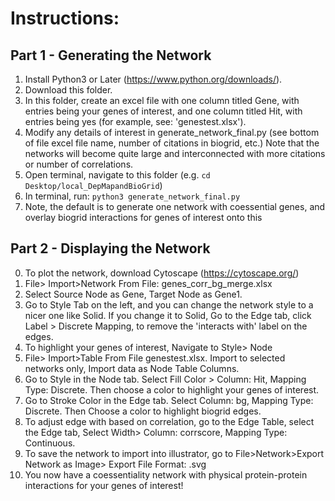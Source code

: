 # **Instructions:**
## **Part 1 - Generating the Network**
1) Install Python3 or Later (https://www.python.org/downloads/).
2) Download this folder.
3) In this folder, create an excel file with one column titled Gene, with entries being your genes of interest, 
   and one column titled Hit, with entries being yes (for example, see: 'genestest.xlsx'). 
4) Modify any details of interest in generate_network_final.py (see bottom of file excel file name, number of citations in biogrid, etc.) 
   Note that the networks will become quite large and interconnected with more citations or number of correlations.
5) Open terminal, navigate to this folder (e.g. `cd Desktop/local_DepMapandBioGrid`)
6) In terminal, run:  `python3 generate_network_final.py`
7) Note, the default is to generate one network with coessential genes, and overlay biogrid interactions for genes of interest onto this

## **Part 2 - Displaying the Network**
0) To plot the network, download Cytoscape (https://cytoscape.org/)
1) File> Import>Network From File: genes_corr_bg_merge.xlsx
2) Select Source Node as Gene, Target Node as Gene1.
3) Go to Style Tab on the left, and you can change the network style to a nicer one like Solid.
 If you change it to Solid, Go to the Edge tab, click Label > Discrete Mapping, to remove the 'interacts with' label on the edges.
4) To highlight your genes of interest, Navigate to Style> Node
5) File> Import>Table From File genestest.xlsx. Import to selected networks only, Import data as Node Table Columns.
6) Go to Style in the Node tab. Select Fill Color > Column: Hit, Mapping Type: Discrete. Then choose a color to highlight your genes of interest.
7) Go to Stroke Color in the Edge tab. Select Column: bg, Mapping Type: Discrete. Then Choose a color to highlight biogrid edges.
8) To adjust edge with based on correlation, go to the Edge Table, select the Edge tab, Select Width> Column: corrscore, Mapping Type: Continuous.
9) To save the network to import into illustrator, go to File>Network>Export Network as Image> Export File Format: .svg
10) You now have a coessentiality network with physical protein-protein interactions for your genes of interest! 
